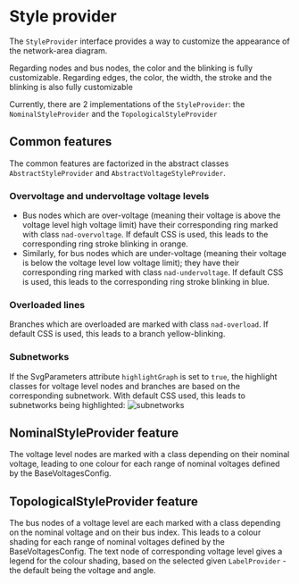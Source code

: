 # Style provider

The `StyleProvider` interface provides a way to customize the appearance of the network-area diagram.

Regarding nodes and bus nodes, the color and the blinking is fully customizable.
Regarding edges, the color, the width, the stroke and the blinking is also fully customizable

Currently, there are 2 implementations of the `StyleProvider`: the `NominalStyleProvider` and the `TopologicalStyleProvider`

## Common features
The common features are factorized in the abstract classes `AbstractStyleProvider` and `AbstractVoltageStyleProvider`.

### Overvoltage and undervoltage voltage levels
- Bus nodes which are over-voltage (meaning their voltage is above the voltage level high voltage limit) have their corresponding ring marked with class `nad-overvoltage`.
If default CSS is used, this leads to the corresponding ring stroke blinking in orange.
- Similarly, for bus nodes which are under-voltage (meaning their voltage is below the voltage level low voltage limit); they have their corresponding ring marked with class `nad-undervoltage`.
If default CSS is used, this leads to the corresponding ring stroke blinking in blue.

### Overloaded lines
Branches which are overloaded are marked with class `nad-overload`. If default CSS is used, this leads to a branch yellow-blinking.

### Subnetworks
If the SvgParameters attribute `highlightGraph` is set to `true`, the highlight classes for voltage level nodes and branches are based on the corresponding subnetwork.
With default CSS used, this leads to subnetworks being highlighted:
![subnetworks](/_static/img/subnetworks.png)

## NominalStyleProvider feature
The voltage level nodes are marked with a class depending on their nominal voltage, leading to one colour for each range of nominal voltages defined by the BaseVoltagesConfig. 

## TopologicalStyleProvider feature
The bus nodes of a voltage level are each marked with a class depending on the nominal voltage and on their bus index.
This leads to a colour shading for each range of nominal voltages defined by the BaseVoltagesConfig.
The text node of corresponding voltage level gives a legend for the colour shading, based on the selected given `LabelProvider` - the default being the voltage and angle. 
